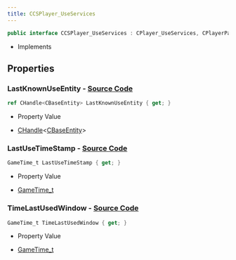 ```yaml
---
title: CCSPlayer_UseServices
---
```


```csharp
public interface CCSPlayer_UseServices : CPlayer_UseServices, CPlayerPawnComponent, ISchemaClass<CPlayerPawnComponent>, ISchemaClass<CPlayer_UseServices>, ISchemaClass<CCSPlayer_UseServices>, ISchemaField, ISchemaClass, INativeHandle
```

- Implements

## Properties

### **LastKnownUseEntity** - [Source Code](https://github.com/swiftly-solution/swiftlys2/blob/main/managed/src/SwiftlyS2.Generated/Schemas/Interfaces/CCSPlayer_UseServices.cs#L16)

```csharp
ref CHandle<CBaseEntity> LastKnownUseEntity { get; }
```

- Property Value

- [CHandle](/docs/api/shared/natives/chandle-1)<[CBaseEntity](/docs/api/shared/schemadefinitions/cbaseentity)>

### **LastUseTimeStamp** - [Source Code](https://github.com/swiftly-solution/swiftlys2/blob/main/managed/src/SwiftlyS2.Generated/Schemas/Interfaces/CCSPlayer_UseServices.cs#L18)

```csharp
GameTime_t LastUseTimeStamp { get; }
```

- Property Value

- [GameTime_t](/docs/api/shared/schemadefinitions/gametime_t)

### **TimeLastUsedWindow** - [Source Code](https://github.com/swiftly-solution/swiftlys2/blob/main/managed/src/SwiftlyS2.Generated/Schemas/Interfaces/CCSPlayer_UseServices.cs#L20)

```csharp
GameTime_t TimeLastUsedWindow { get; }
```

- Property Value

- [GameTime_t](/docs/api/shared/schemadefinitions/gametime_t)

